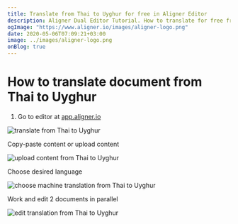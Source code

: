 ```yaml
---
title: Translate from Thai to Uyghur for free in Aligner Editor
description: Aligner Dual Editor Tutorial. How to translate for free from Thai to Uyghur. Aligner is multilingual document management platform. 
ogImage: "https://www.aligner.io/images/aligner-logo.png"
date: 2020-05-06T07:09:21+03:00
image: ../images/aligner-logo.png
onBlog: true
---
```


# How to translate document from Thai to Uyghur

1. Go to editor at [app.aligner.io](https://app.aligner.io "Aligner App web page")

![translate from Thai to Uyghur](../aligner-blank-editor.png "translate from Thai to Uyghur")

Copy-paste content or upload content

![upload content from Thai to Uyghur](../aligner-uploaded-document.png "upload content from Thai to Uyghur")

Choose desired language

![choose machine translation from Thai to Uyghur](../aligner-language-dropdown.png "choose machine translation from Thai to Uyghur")

Work and edit 2 documents in parallel

![edit translation from Thai to Uyghur](../aligner-double-sitded-editor.png "edit translation from Thai to Uyghur")


